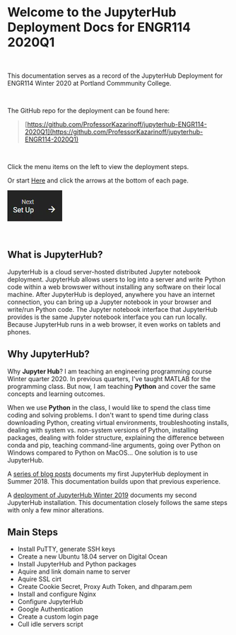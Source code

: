 # Welcome to the JupyterHub Deployment Docs for ENGR114 2020Q1

<br>

This documentation serves as a record of the JupyterHub Deployment for ENGR114 Winter 2020 at Portland Commmunity College. 

<br>

The GitHub repo for the deployment can be found here: 

 > [https://github.com/ProfessorKazarinoff/jupyterhub-ENGR114-2020Q1](https://github.com/ProfessorKazarinoff/jupyterhub-ENGR114-2020Q1)

<br>

Click the menu items on the left to view the deployment steps.

Or start [Here](setup.md) and click the arrows at the bottom of each page.

[![Next Setup Arrow](images/next_setup.png)](setup.md)

<br>

## What is JupyterHub?

JupyterHub is a cloud server-hosted distributed Jupyter notebook deployment. JupyterHub allows users to log into a server and write Python code within a web browswer without installing any software on their local machine. After JupyterHub is deployed, anywhere you have an internet connection, you can bring up a Jupyter notebook in your browser and write/run Python code. The Jupyter notebook interface that JupyterHub provides is the same Jupyter notebook interface you can run locally. Because JupyterHub runs in a web browser, it even works on tablets and phones.

## Why JupyterHub?

Why **Jupyter Hub**? I am teaching an engineering programming course Winter quarter 2020. In previous quarters, I've taught MATLAB for the programming class. But now, I am teaching **Python** and cover the same concepts and learning outcomes.

When we use **Python** in the class, I would like to spend the class time coding and solving problems. I don't want to spend time during class downloading Python, creating virtual environments, troubleshooting installs, dealing with system vs. non-system versions of Python, installing packages, dealing with folder structure, explaining the difference between conda and pip, teaching command-line arguments, going over Python on Windows compared to Python on MacOS... One solution is to use JupyterHub.

A [series of blog posts](https://pythonforundergradengineers.com/why-jupyter-hub.html) documents my first JupyterHub deployment in Summer 2018. This documentation builds upon that previous experience.

A [deployment of JupyterHub Winter 2019](https://professorkazarinoff.github.io/jupyterhub-engr114/) documents my second JupyterHub installation. This documentation closely follows the same steps with only a few minor alterations.


## Main Steps

* Install PuTTY, generate SSH keys
* Create a new Ubuntu 18.04 server on Digital Ocean
* Install JupyterHub and Python packages
* Aquire and link domain name to server
* Aquire SSL cirt
* Create Cookie Secret, Proxy Auth Token, and dhparam.pem
* Install and configure Nginx
* Configure JupyterHub
* Google Authentication
* Create a custom login page
* Cull idle servers script

<br>
